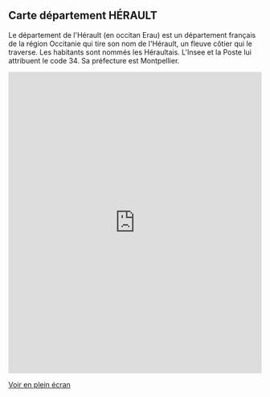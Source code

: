 ## Carte département HÉRAULT

Le département de l'Hérault (en occitan Erau) est un département français de la région Occitanie qui tire son nom de l'Hérault, un fleuve côtier qui le traverse. Les habitants sont nommés les Héraultais. L'Insee et la Poste lui attribuent le code 34. Sa préfecture est Montpellier.

<iframe width="100%" height="600px" frameBorder="0" src="https://umap.openstreetmap.fr/fr/map/carte-sans-nom_231791?scaleControl=false&miniMap=false&scrollWheelZoom=false&zoomControl=true&allowEdit=false&moreControl=true&searchControl=null&tilelayersControl=null&embedControl=null&datalayersControl=true&onLoadPanel=undefined&captionBar=false"></iframe><p><a href="https://umap.openstreetmap.fr/fr/map/carte-sans-nom_231791">Voir en plein écran</a></p>

